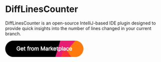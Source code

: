 # DiffLinesCounter
DiffLinesCounter is an open-source IntelliJ-based IDE plugin designed to provide quick insights into the number of lines changed in your current branch.

<a href='https://plugins.jetbrains.com/plugin/22879'>
  <img alt='Get from Marketplace' src='sources/button.svg' width='250'/>
</a>
